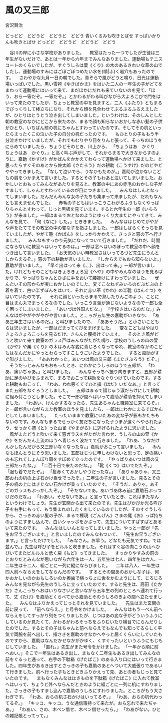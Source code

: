 # 風の又三郎
宮沢賢治

どっどど　どどうど　どどうど　どどう
青いくるみも吹きとばせ
すっぱいかりんも吹きとばせ
どっどど　どどうど　どどうど　どどう

　谷川の岸に小さな学校がありました。
　教室はたった一つでしたが生徒は三年生がないだけで、あとは一年から六年までみんなありました。運動場もテニスコートのくらいでしたが、すぐうしろは栗《くり》の木のあるきれいな草の山でしたし、運動場のすみにはごぼごぼつめたい水を{噴|ふ}く岩穴もあったのです。
　さわやかな九月一日の朝でした。青ぞらで風がどうと鳴り、日光は運動場いっぱいでした。黒い雪袴《ゆきばかま》をはいた二人の一年生の子がどてをまわって運動場にはいって来て、まだほかにだれも来ていないのを見て、「ほう、おら一等だぞ。一等だぞ。」とかわるがわる叫びながら大よろこびで門をはいって来たのでしたが、ちょっと教室の中を見ますと、二人《ふたり》ともまるでびっくりして棒立ちになり、それから顔を見合わせてぶるぶるふるえましたが、ひとりはとうとう泣き出してしまいました。というわけは、そのしんとした朝の教室のなかにどこから来たのか、まるで顔も知らないおかしな赤い髪の子供がひとり、いちばん前の机にちゃんとすわっていたのです。そしてその机といったらまったくこの泣いた子の自分の机だったのです。
　もひとりの子ももう半分泣きかけていましたが、それでもむりやり目をりんと張って、そっちのほうをにらめていましたら、ちょうどそのとき、川上から、
「ちょうはあ　かぐり　ちょうはあ　かぐり。」と高く叫ぶ声がして、それからまるで大きなからすのように、嘉助《かすけ》がかばんをかかえてわらって運動場へかけて来ました。と思ったらすぐそのあとから佐太郎《さたろう》だの耕助《こうすけ》だのどやどややってきました。
「なして泣いでら、うなかもたのが。」嘉助が泣かないこどもの肩をつかまえて言いました。するとその子もわあと泣いてしまいました。おかしいとおもってみんながあたりを見ると、教室の中にあの赤毛のおかしな子がすまして、しゃんとすわっているのが目につきました。
　みんなはしんとなってしまいました。だんだんみんな女の子たちも集まって来ましたが、だれもなんとも言えませんでした。
　赤毛の子どもはいっこうこわがるふうもなくやっぱりちゃんとすわって、じっと黒板を見ています。すると六年生の一郎《いちろう》が来ました。一郎はまるでおとなのようにゆっくり大またにやってきて、みんなを見て、
「何《なに》した。」とききました。
　みんなははじめてがやがや声をたててその教室の中の変な子を指さしました。一郎はしばらくそっちを見ていましたが、やがて鞄《かばん》をしっかりかかえて、さっさと窓の下へ行きました。
　みんなもすっかり元気になってついて行きました。
「だれだ、時間にならないに教室へはいってるのは。」一郎は窓へはいのぼって教室の中へ顔をつき出して言いました。
「お天気のいい時教室さはいってるづど先生にうんとしからえるぞ。」窓の下の耕助が言いました。
「しからえでもおら知らないよ。」嘉助が言いました。
「早ぐ出はって来《こ》、出はって来。」一郎が言いました。けれどもそのこどもはきょろきょろ室《へや》の中やみんなのほうを見るばかりで、やっぱりちゃんとひざに手をおいて腰掛けにすわっていました。
　ぜんたいその形からが実におかしいのでした。変てこなねずみいろのだぶだぶの上着を着て、白い半ずぼんをはいて、それに赤い革《かわ》の半靴《はんぐつ》をはいていたのです。
　それに顔といったらまるで熟したりんごのよう、ことに目はまん丸でまっくろなのでした。いっこう言葉が通じないようなので一郎も全く困ってしまいました。
「あいづは外国人だな。」
「学校さはいるのだな。」みんなはがやがやがやがや言いました。ところが五年生の嘉助がいきなり、
「ああ三年生さはいるのだ。」と叫びましたので、
「ああそうだ。」と小さいこどもらは思いましたが、一郎はだまってくびをまげました。
　変なこどもはやはりきょろきょろこっちを見るだけ、きちんと腰掛けています。
　そのとき風がどうと吹いて来て教室のガラス戸はみんながたがた鳴り、学校のうしろの山の萱《かや》や栗《くり》の木はみんな変に青じろくなってゆれ、教室のなかのこどもはなんだかにやっとわらってすこしうごいたようでした。
　すると嘉助がすぐ叫びました。
「ああわかった。あいつは風の又三郎《またさぶろう》だぞ。」
　そうだっとみんなもおもったとき、にわかにうしろのほうで五郎が、
「わあ、痛いぢゃあ。」と叫びました。
　みんなそっちへ振り向きますと、五郎が耕助に足のゆびをふまれて、まるでおこって耕助をなぐりつけていたのです。すると耕助もおこって、
「わあ、われ悪くてでひと撲《はだ》いだなあ。」と言ってまた五郎をなぐろうとしました。
　五郎はまるで顔じゅう涙だらけにして耕助に組み付こうとしました。そこで一郎が間へはいって嘉助が耕助を押えてしまいました。
「わあい、けんかするなったら、先生あちゃんと職員室に来てらぞ。」と一郎が言いながらまた教室のほうを見ましたら、一郎はにわかにまるでぽかんとしてしまいました。
　たったいままで教室にいたあの変な子が影もかたちもないのです。みんなもまるでせっかく友だちになった子うまが遠くへやられたよう、せっかく捕《と》った山雀《やまがら》に逃げられたように思いました。
　風がまたどうと吹いて来て窓ガラスをがたがた言わせ、うしろの山の萱《かや》をだんだん上流のほうへ青じろく波だてて行きました。
「わあ、うなだけんかしたんだがら又三郎いなぐなったな。」嘉助がおこって言いました。
　みんなもほんとうにそう思いました。五郎はじつに申しわけないと思って、足の痛いのも忘れてしょんぼり肩をすぼめて立ったのです。
「やっぱりあいつは風の又三郎だったな。」
「二百十日で来たのだな。」
「靴《くつ》はいでだたぞ。」
「服も着でだたぞ。」
「髪赤くておかしやづだったな。」
「ありゃありゃ、又三郎おれの机の上さ石かけ乗せでったぞ。」二年生の子が言いました。見るとその子の机の上にはきたない石かけが乗っていたのです。
「そうだ、ありゃ。あそごのガラスもぶっかしたぞ。」
「そだないであ。あいづあ休み前に嘉助石ぶっつけだのだな。」
「わあい。そだないであ。」と言っていたとき、これはまたなんというわけでしょう。先生が玄関から出て来たのです。先生はぴかぴか光る呼び子を右手にもって、もう集まれのしたくをしているのでしたが、そのすぐうしろから、さっきの赤い髪の子が、まるで権現《ごんげん》さまの尾《お》っぱ持ちのようにすまし込んで、白いシャッポをかぶって、先生についてすぱすぱとあるいて来たのです。
　みんなはしいんとなってしまいました。やっと一郎が「先生お早うございます。」と言いましたのでみんなもついて、
「先生お早うございます。」と言っただけでした。
「みなさん。お早う。どなたも元気ですね。では並んで。」先生は呼び子をビルルと吹きました。それはすぐ谷の向こうの山へひびいてまたビルルルと低く戻《もど》ってきました。
　すっかりやすみの前のとおりだとみんなが思いながら六年生は一人、五年生は七人、四年生は六人、一二年生は十二人、組ごとに一列に縦にならびました。
　二年は八人、一年生は四人前へならえをしてならんだのです。
　するとその間あのおかしな子は、何かおかしいのかおもしろいのか奥歯で横っちょに舌をかむようにして、じろじろみんなを見ながら先生のうしろに立っていたのです。すると先生は、高田《たかだ》さんこっちへおはいりなさいと言いながら五年生の列のところへ連れて行って、丈《たけ》を嘉助とくらべてから嘉助とそのうしろのきよの間へ立たせました。
　みんなはふりかえってじっとそれを見ていました。
　先生はまた玄関の前に戻って、
「前へならえ。」と号令をかけました。
　みんなはもう一ぺん前へならえをしてすっかり列をつくりましたが、じつはあの変な子がどういうふうにしているのか見たくて、かわるがわるそっちをふりむいたり横目でにらんだりしたのでした。するとその子はちゃんと前へならえでもなんでも知ってるらしく平気で両腕を前へ出して、指さきを嘉助のせなかへやっと届くくらいにしていたものですから、嘉助はなんだかせなかがかゆく、くすぐったいというふうにもじもじしていました。
「直れ。」先生がまた号令をかけました。
「一年から順に前へおい。」そこで一年生はあるき出し、まもなく二年生もあるき出してみんなの前をぐるっと通って、右手の下駄箱《げたばこ》のある入り口にはいって行きました。四年生があるき出すとさっきの子も嘉助のあとへついて大威張りであるいて行きました。前へ行った子もときどきふりかえって見、あとの者もじっと見ていたのです。
　まもなくみんなははきものを下駄箱《げたばこ》に入れて教室へはいって、ちょうど外へならんだときのように組ごとに一列に机にすわりました。さっきの子もすまし込んで嘉助のうしろにすわりました。ところがもう大さわぎです。
「わあ、おらの机さ石かけはいってるぞ。」
「わあ、おらの机代わってるぞ。」
「キッコ、キッコ、うな通信簿持って来たが。おら忘れで来たぢゃあ。」
「わあい、さの、木ペン借せ、木ペン借せったら。」
「わあがない。ひとの雑記帳とってって。」


